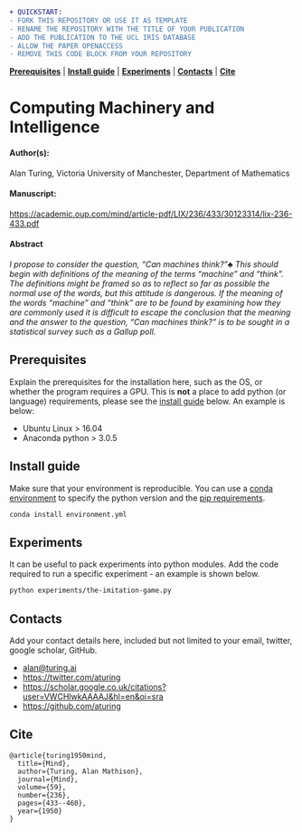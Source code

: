 ```diff
+ QUICKSTART:
- FORK THIS REPOSITORY OR USE IT AS TEMPLATE
- RENAME THE REPOSITORY WITH THE TITLE OF YOUR PUBLICATION
- ADD THE PUBLICATION TO THE UCL IRIS DATABASE
- ALLOW THE PAPER OPENACCESS
- REMOVE THIS CODE BLOCK FROM YOUR REPOSITORY
```

[**Prerequisites**](#prerequisites)
| [**Install guide**](#install-guide)
| [**Experiments**](#experiments)
| [**Contacts**](#contacts) 
| [**Cite**](#cite)

# Computing Machinery and Intelligence
#### Author(s):
Alan Turing, Victoria University of Manchester, Department of Mathematics
#### Manuscript:
https://academic.oup.com/mind/article-pdf/LIX/236/433/30123314/lix-236-433.pdf
#### Abstract 
_I propose to consider the question, “Can machines think?”♣ This should begin with definitions of the meaning of the terms “machine” and “think”. The definitions might be framed so as to reflect so far as possible the normal use of the words, but this attitude is dangerous. If the meaning of the words “machine” and “think” are to be found by examining how they are commonly used it is difficult to escape the conclusion that the meaning and the answer to the question, “Can machines think?” is to be sought in a statistical survey such as a Gallup poll._

## Prerequisites
Explain the prerequisites for the installation here, such as the OS, or whether the program requires a GPU.
This is **not** a place to add python (or language) requirements, please see the [install guide](#install-guide) below.
An example is below:
* Ubuntu Linux > 16.04
* Anaconda python > 3.0.5

## Install guide
Make sure that your environment is reproducible.
You can use a [conda environment](https://docs.conda.io/projects/conda/en/latest/user-guide/tasks/manage-environments.html#creating-an-environment-file-manually) to specify the python version and the [pip requirements](https://stackoverflow.com/a/35245610/6655465).

```sh
conda install environment.yml
```

## Experiments
It can be useful to pack experiments into python modules.
Add the code required to run a specific experiment - an example is shown below.
```sh
python experiments/the-imitation-game.py
```

## Contacts
Add your contact details here, included but not limited to your email, twitter, google scholar, GitHub.
* alan@turing.ai
* https://twitter.com/aturing
* https://scholar.google.co.uk/citations?user=VWCHlwkAAAAJ&hl=en&oi=sra
* https://github.com/aturing


## Cite
```
@article{turing1950mind,
  title={Mind},
  author={Turing, Alan Mathison},
  journal={Mind},
  volume={59},
  number={236},
  pages={433--460},
  year={1950}
}

```
